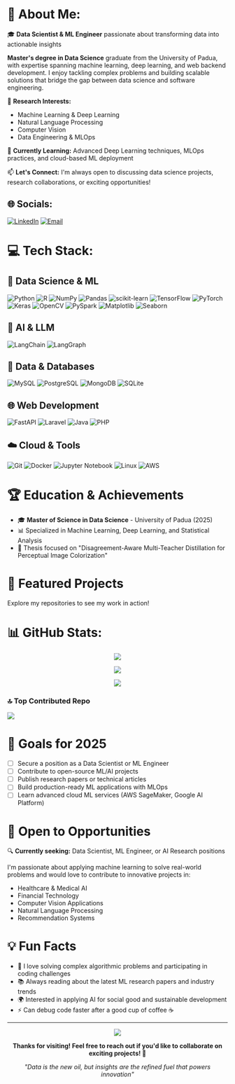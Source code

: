 # 💫 About Me:
🎓 **Data Scientist & ML Engineer** passionate about transforming data into actionable insights

**Master's degree in Data Science** graduate from the University of Padua, with expertise spanning machine learning, deep learning, and web backend development. I enjoy tackling complex problems and building scalable solutions that bridge the gap between data science and software engineering.

🔬 **Research Interests:**
- Machine Learning & Deep Learning
- Natural Language Processing
- Computer Vision
- Data Engineering & MLOps

🌱 **Currently Learning:** Advanced Deep Learning techniques, MLOps practices, and cloud-based ML deployment

📫 **Let's Connect:** I'm always open to discussing data science projects, research collaborations, or exciting opportunities!

## 🌐 Socials:
[![LinkedIn](https://img.shields.io/badge/LinkedIn-%230077B5.svg?logo=linkedin&logoColor=white)](https://www.linkedin.com/in/bahador-mirzazadeh/)
[![Email](https://img.shields.io/badge/Email-D14836?style=flat&logo=gmail&logoColor=white)](mailto:baha2r.mirzazadeh98@gmail.com)

# 💻 Tech Stack:

## 🧠 Data Science & ML
![Python](https://img.shields.io/badge/python-3670A0?style=for-the-badge&logo=python&logoColor=ffdd54)
![R](https://img.shields.io/badge/r-%23276DC3.svg?style=for-the-badge&logo=r&logoColor=white)
![NumPy](https://img.shields.io/badge/numpy-%23013243.svg?style=for-the-badge&logo=numpy&logoColor=white)
![Pandas](https://img.shields.io/badge/pandas-%23150458.svg?style=for-the-badge&logo=pandas&logoColor=white)
![scikit-learn](https://img.shields.io/badge/scikit--learn-%23F7931E.svg?style=for-the-badge&logo=scikit-learn&logoColor=white)
![TensorFlow](https://img.shields.io/badge/TensorFlow-%23FF6F00.svg?style=for-the-badge&logo=TensorFlow&logoColor=white)
![PyTorch](https://img.shields.io/badge/PyTorch-%23EE4C2C.svg?style=for-the-badge&logo=PyTorch&logoColor=white)
![Keras](https://img.shields.io/badge/Keras-%23D00000.svg?style=for-the-badge&logo=Keras&logoColor=white)
![OpenCV](https://img.shields.io/badge/opencv-%23white.svg?style=for-the-badge&logo=opencv&logoColor=white)
![PySpark](https://img.shields.io/badge/Apache%20Spark-FDEE21?style=for-the-badge&logo=apachespark&logoColor=black)
![Matplotlib](https://img.shields.io/badge/Matplotlib-%23ffffff.svg?style=for-the-badge&logo=Matplotlib&logoColor=black)
![Seaborn](https://img.shields.io/badge/seaborn-%23ffffff.svg?style=for-the-badge&logo=seaborn&logoColor=blue)

## 🤖 AI & LLM
![LangChain](https://img.shields.io/badge/🦜_LangChain-121D33?style=for-the-badge&logoColor=white)
![LangGraph](https://img.shields.io/badge/🕸️_LangGraph-FF6B6B?style=for-the-badge&logoColor=white)

## 💾 Data & Databases
![MySQL](https://img.shields.io/badge/mysql-%2300f.svg?style=for-the-badge&logo=mysql&logoColor=white)
![PostgreSQL](https://img.shields.io/badge/postgres-%23316192.svg?style=for-the-badge&logo=postgresql&logoColor=white)
![MongoDB](https://img.shields.io/badge/MongoDB-%234ea94b.svg?style=for-the-badge&logo=mongodb&logoColor=white)
![SQLite](https://img.shields.io/badge/sqlite-%2307405e.svg?style=for-the-badge&logo=sqlite&logoColor=white)

## 🌐 Web Development
![FastAPI](https://img.shields.io/badge/FastAPI-005571?style=for-the-badge&logo=fastapi)
![Laravel](https://img.shields.io/badge/laravel-%23FF2D20.svg?style=for-the-badge&logo=laravel&logoColor=white)
![Java](https://img.shields.io/badge/java-%23ED8B00.svg?style=for-the-badge&logo=java&logoColor=white)
![PHP](https://img.shields.io/badge/php-%23777BB4.svg?style=for-the-badge&logo=php&logoColor=white)

## ☁️ Cloud & Tools
![Git](https://img.shields.io/badge/git-%23F05033.svg?style=for-the-badge&logo=git&logoColor=white)
![Docker](https://img.shields.io/badge/docker-%230db7ed.svg?style=for-the-badge&logo=docker&logoColor=white)
![Jupyter Notebook](https://img.shields.io/badge/jupyter-%23FA0F00.svg?style=for-the-badge&logo=jupyter&logoColor=white)
![Linux](https://img.shields.io/badge/Linux-FCC624?style=for-the-badge&logo=linux&logoColor=black)
![AWS](https://img.shields.io/badge/AWS-%23FF9900.svg?style=for-the-badge&logo=amazon-aws&logoColor=white)

# 🏆 Education & Achievements
- 🎓 **Master of Science in Data Science** - University of Padua (2025)
- 📊 Specialized in Machine Learning, Deep Learning, and Statistical Analysis
- 🔬 Thesis focused on "Disagreement-Aware Multi-Teacher Distillation for Perceptual Image Colorization"

# 🚀 Featured Projects

Explore my repositories to see my work in action!

# 📊 GitHub Stats:
<div align="center">

![](https://github-readme-stats.vercel.app/api?username=Baha2rM98&theme=default&hide_border=false&show_icons=true)

![](https://github-readme-streak-stats.herokuapp.com/?user=Baha2rM98&theme=default&hide_border=false)

![](https://github-readme-stats.vercel.app/api/top-langs/?username=Baha2rM98&theme=default&hide_border=false&layout=compact)

</div>

### 🔝 Top Contributed Repo
![](https://github-contributor-stats.vercel.app/api?username=Baha2rM98&limit=5&theme=default&combine_all_yearly_contributions=true)

# 🎯 Goals for 2025
- [ ] Secure a position as a Data Scientist or ML Engineer
- [ ] Contribute to open-source ML/AI projects
- [ ] Publish research papers or technical articles
- [ ] Build production-ready ML applications with MLOps
- [ ] Learn advanced cloud ML services (AWS SageMaker, Google AI Platform)

# 💼 Open to Opportunities
🔍 **Currently seeking:** Data Scientist, ML Engineer, or AI Research positions

I'm passionate about applying machine learning to solve real-world problems and would love to contribute to innovative projects in:
- Healthcare & Medical AI
- Financial Technology
- Computer Vision Applications
- Natural Language Processing
- Recommendation Systems

# 💡 Fun Facts
- 🧩 I love solving complex algorithmic problems and participating in coding challenges
- 📚 Always reading about the latest ML research papers and industry trends
- 🌍 Interested in applying AI for social good and sustainable development
- ⚡ Can debug code faster after a good cup of coffee ☕

---
<div align="center">

[![](https://visitcount.itsvg.in/api?id=Baha2rM98&icon=5&color=0)](https://visitcount.itsvg.in)

**Thanks for visiting! Feel free to reach out if you'd like to collaborate on exciting projects! 🤝**

*"Data is the new oil, but insights are the refined fuel that powers innovation"*

</div>

<!-- Proudly created with GPRM ( https://gprm.itsvg.in ) -->
